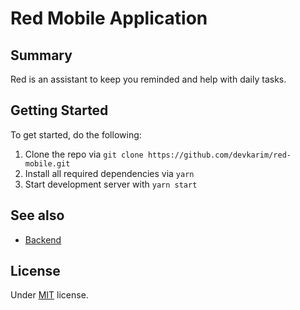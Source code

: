 # Red Mobile Application

## Summary

Red is an assistant to keep you reminded and help with daily tasks.

## Getting Started

To get started, do the following:

1. Clone the repo via `git clone https://github.com/devkarim/red-mobile.git`
2. Install all required dependencies via `yarn`
3. Start development server with `yarn start`

## See also

- [Backend](https://github.com/devkarim/red-server)

## License

Under [MIT](https://github.com/devkarim/red-mobile/blob/main/LICENSE.md) license.
